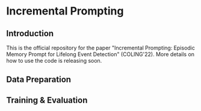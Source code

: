 # Incremental Prompting

## Introduction
This is the official repository for the paper "Incremental Prompting: Episodic Memory Prompt for Lifelong Event Detection" (COLING'22). More details on how to use the code is releasing soon. 

## Data Preparation


## Training & Evaluation
